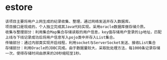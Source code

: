 # estore
    该项目主要将用户上网生成的纪录收集、整理，通过网络发送并存入数据库。
    项目接口是现成的，个人独立完成其Java代码实现。采用oracle数据库做存储介质。
    收集与整理部分：利用集合Map集合存储读取的用户信息，key值存储用户登录的ip地址，匹配上线与下线记录成功后将用户信息写入pojo类中并存入List集合。
    传输部分：通过内部类实现开启线程，利用socket与ServerSocket发送、接收List集合
    存储部分：利用Oracle的JDBC完成。由于数据量较大，采取批处理方法，每1000条记录存储一次，使得存储时间由原来的20秒缩短至1秒。   
